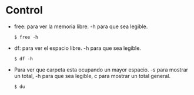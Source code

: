 # Control

- free: para ver la memoria libre. -h para que sea legible.
  ```
  $ free -h
  ```

- df: para ver el espacio libre. -h para que sea legible.
  ```
  $ df -h
  ```

- Para ver que carpeta esta ocupando un mayor espacio. -s para mostrar un total, -h para que sea legible, c para mostrar un total general.
  ```
  $ du 
  ```

